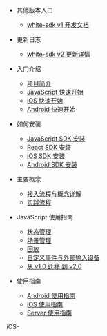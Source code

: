 * 其他版本入口
  * [white-sdk v1 开发文档](/zh-CN/v1/README.md)

* 更新日志
  * [white-sdk v2 更新详情](/zh-CN/v2/release-node.md)

* 入门介绍
  * [项目简介](/zh-CN/v2/introduction.md)
  * [JavaScript 快速开始](/zh-CN/v2/js-quickstart.md)
  * [iOS 快速开始](/zh-CN/v2/ios-quickstart.md)
  * [Android 快速开始](/zh-CN/v2/android-quickstart.md)

* 如何安装
  * [JavaScript SDK 安装](/zh-CN/v2/js-sdk-install.md)
  * [React SDK 安装](/zh-CN/v2/react-sdk-intsall.md)
  * [iOS SDK 安装](/zh-CN/v2/ios-sdk-install.md)
  * [Android SDK 安装](/zh-CN/v2/android-sdk-install.md)

* 主要概念
  * [接入流程与概念详解](/zh-CN/v2/concept.md)
  * [实践流程](/zh-CN/v2/process.md)

* JavaScript 使用指南
  * [状态管理](/zh-CN/v2/js-details/state-api.md)
  * [场景管理](/zh-CN/v2/js-details/scenes-api.md)
  * [回放](/zh-CN/v2/js-details/replay-api.md)
  * [自定义事件与外部输入设备](/zh-CN/v2/js-details/events.md)
  * [从 v1.0 迁移 到 v2.0](/zh-CN/v2/js-details/migrate-from-v1.md)

* 使用指南
  * [Android 使用指南](/zh-CN/v2/android-detail-api.md)
  * [iOS 使用指南](/zh-CN/v2/ios-detail-api.md)
  * [Server 使用指南](/zh-CN/v2/server-detail-api.md)

iOS-

